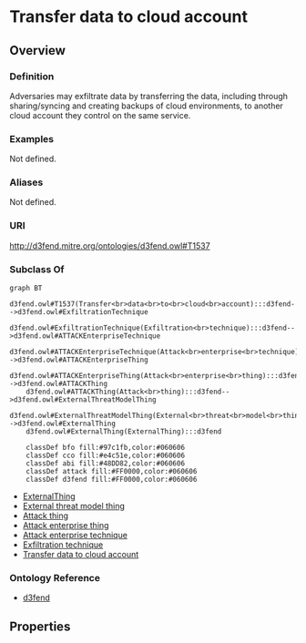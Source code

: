 # Transfer data to cloud account

## Overview

### Definition
Adversaries may exfiltrate data by transferring the data, including through sharing/syncing and creating backups of cloud environments, to another cloud account they control on the same service.

### Examples
Not defined.

### Aliases
Not defined.

### URI
http://d3fend.mitre.org/ontologies/d3fend.owl#T1537

### Subclass Of
```mermaid
graph BT
    d3fend.owl#T1537(Transfer<br>data<br>to<br>cloud<br>account):::d3fend-->d3fend.owl#ExfiltrationTechnique
    d3fend.owl#ExfiltrationTechnique(Exfiltration<br>technique):::d3fend-->d3fend.owl#ATTACKEnterpriseTechnique
    d3fend.owl#ATTACKEnterpriseTechnique(Attack<br>enterprise<br>technique):::d3fend-->d3fend.owl#ATTACKEnterpriseThing
    d3fend.owl#ATTACKEnterpriseThing(Attack<br>enterprise<br>thing):::d3fend-->d3fend.owl#ATTACKThing
    d3fend.owl#ATTACKThing(Attack<br>thing):::d3fend-->d3fend.owl#ExternalThreatModelThing
    d3fend.owl#ExternalThreatModelThing(External<br>threat<br>model<br>thing):::d3fend-->d3fend.owl#ExternalThing
    d3fend.owl#ExternalThing(ExternalThing):::d3fend
    
    classDef bfo fill:#97c1fb,color:#060606
    classDef cco fill:#e4c51e,color:#060606
    classDef abi fill:#48DD82,color:#060606
    classDef attack fill:#FF0000,color:#060606
    classDef d3fend fill:#FF0000,color:#060606
```

- [ExternalThing](/docs/ontology/reference/model/ExternalThing/ExternalThing.md)
- [External threat model thing](/docs/ontology/reference/model/ExternalThing/External%20threat%20model%20thing/External%20threat%20model%20thing.md)
- [Attack thing](/docs/ontology/reference/model/ExternalThing/External%20threat%20model%20thing/Attack%20thing/Attack%20thing.md)
- [Attack enterprise thing](/docs/ontology/reference/model/ExternalThing/External%20threat%20model%20thing/Attack%20thing/Attack%20enterprise%20thing/Attack%20enterprise%20thing.md)
- [Attack enterprise technique](/docs/ontology/reference/model/ExternalThing/External%20threat%20model%20thing/Attack%20thing/Attack%20enterprise%20thing/Attack%20enterprise%20technique/Attack%20enterprise%20technique.md)
- [Exfiltration technique](/docs/ontology/reference/model/ExternalThing/External%20threat%20model%20thing/Attack%20thing/Attack%20enterprise%20thing/Attack%20enterprise%20technique/Exfiltration%20technique/Exfiltration%20technique.md)
- [Transfer data to cloud account](/docs/ontology/reference/model/ExternalThing/External%20threat%20model%20thing/Attack%20thing/Attack%20enterprise%20thing/Attack%20enterprise%20technique/Exfiltration%20technique/Transfer%20data%20to%20cloud%20account/Transfer%20data%20to%20cloud%20account.md)


### Ontology Reference
- [d3fend](http://d3fend.mitre.org/ontologies/d3fend.owl#)

## Properties
